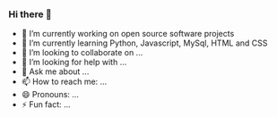 ### Hi there 👋

- 🔭 I’m currently working on open source software projects
- 🌱 I’m currently learning Python, Javascript, MySql, HTML and CSS
- 👯 I’m looking to collaborate on ...
- 🤔 I’m looking for help with ...
- 💬 Ask me about ...
- 📫 How to reach me: ...
- 😄 Pronouns: ...
- ⚡ Fun fact: ...

